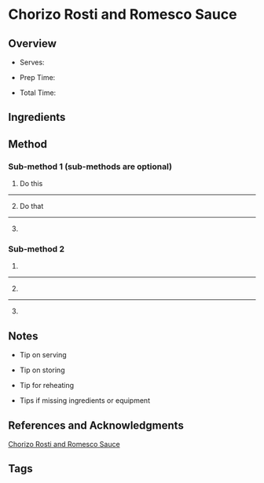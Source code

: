 # Chorizo Rosti and Romesco Sauce

## Overview

- Serves:

- Prep Time:

- Total Time:

## Ingredients



## Method

### Sub-method 1 (sub-methods are optional)

1. Do this
---
2. Do that
---
3.

### Sub-method 2

1.
---
2.
---
3.

## Notes

- Tip on serving

- Tip on storing

- Tip for reheating

- Tips if missing ingredients or equipment

## References and Acknowledgments

[Chorizo Rosti and Romesco Sauce](http://www.mobkitchen.co.uk/recipes/mobs-chorizo-rosti-and-romesco-sauce)

## Tags


